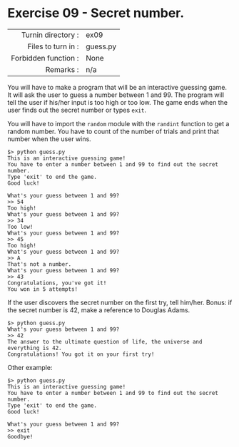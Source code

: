 # Exercise 09 - Secret number.

|                         |                    |
| -----------------------:| ------------------ |
|   Turnin directory :    |  ex09              |
|   Files to turn in :    |  guess.py          |
|   Forbidden function :  |  None              |
|   Remarks :             |  n/a               |

You will have to make a program that will be an interactive guessing game. It will ask the user to guess a number between 1 and 99. The program will tell the user if his/her input is too high or too low. The game ends when the user finds out the secret number or types `exit`.

You will have to import the `random` module with the `randint` function to get a random number. 
You have to count of the number of trials and print that number when the user wins.


```console
$> python guess.py
This is an interactive guessing game!
You have to enter a number between 1 and 99 to find out the secret number.
Type 'exit' to end the game.
Good luck!

What's your guess between 1 and 99?
>> 54
Too high!
What's your guess between 1 and 99?
>> 34
Too low!
What's your guess between 1 and 99?
>> 45
Too high!
What's your guess between 1 and 99?
>> A
That's not a number.
What's your guess between 1 and 99?
>> 43
Congratulations, you've got it!
You won in 5 attempts!
```

If the user discovers the secret number on the first try, tell him/her.
Bonus: if the secret number is 42, make a reference to Douglas Adams.

```console
$> python guess.py
What's your guess between 1 and 99?
>> 42
The answer to the ultimate question of life, the universe and everything is 42.
Congratulations! You got it on your first try!
```

Other example:
```console
$> python guess.py
This is an interactive guessing game!
You have to enter a number between 1 and 99 to find out the secret number.
Type 'exit' to end the game.
Good luck!

What's your guess between 1 and 99?
>> exit
Goodbye!
```


